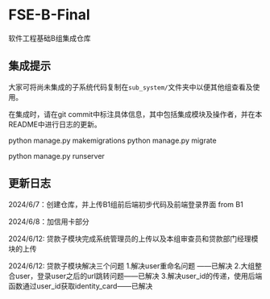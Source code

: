 # FSE-B-Final
软件工程基础B组集成仓库

## 集成提示

大家可将尚未集成的子系统代码复制在`sub_system/`文件夹中以便其他组查看及使用。

在集成时，请在git commit中标注具体信息，其中包括集成模块及操作者，并在本README中进行日志的更新。

python manage.py makemigrations
python manage.py migrate

python manage.py runserver


## 更新日志

2024/6/7：创建仓库，并上传B1组前后端初步代码及前端登录界面 from B1

2024/6/8：加信用卡部分

2024/6/12: 贷款子模块完成系统管理员的上传以及本组审查员和贷款部门经理模块的上传

2024/6/12: 贷款子模块解决三个问题
1.解决user重命名问题 ——已解决
2.大组整合user，登录user之后的url跳转问题——已解决
3.解决user_id的传递，使用后端函数通过user_id获取identity_card——已解决

